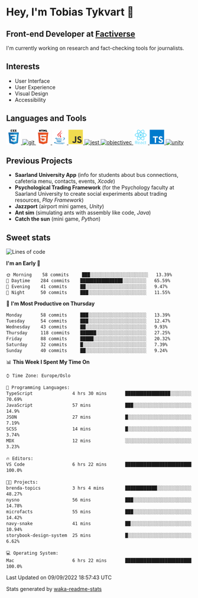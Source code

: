 # Hey, I'm Tobias Tykvart 🦉
## Front-end Developer at [Factiverse](https://www.factiverse.no/)

I'm currently working on research and fact-checking tools for journalists.

## Interests

- User Interface
- User Experience
- Visual Design
- Accessibility

## Languages and Tools
<p align="left"> <a href="https://www.w3schools.com/css/" target="_blank" rel="noreferrer"> <img src="https://raw.githubusercontent.com/devicons/devicon/master/icons/css3/css3-original-wordmark.svg" alt="css3" width="40" height="40"/> </a> <a href="https://git-scm.com/" target="_blank" rel="noreferrer"> <img src="https://www.vectorlogo.zone/logos/git-scm/git-scm-icon.svg" alt="git" width="40" height="40"/> </a> <a href="https://www.w3.org/html/" target="_blank" rel="noreferrer"> <img src="https://raw.githubusercontent.com/devicons/devicon/master/icons/html5/html5-original-wordmark.svg" alt="html5" width="40" height="40"/> </a> <a href="https://www.java.com" target="_blank" rel="noreferrer"> <img src="https://raw.githubusercontent.com/devicons/devicon/master/icons/java/java-original.svg" alt="java" width="40" height="40"/> </a> <a href="https://developer.mozilla.org/en-US/docs/Web/JavaScript" target="_blank" rel="noreferrer"> <img src="https://raw.githubusercontent.com/devicons/devicon/master/icons/javascript/javascript-original.svg" alt="javascript" width="40" height="40"/> </a> <a href="https://jestjs.io" target="_blank" rel="noreferrer"> <img src="https://www.vectorlogo.zone/logos/jestjsio/jestjsio-icon.svg" alt="jest" width="40" height="40"/> </a> <a href="https://developer.apple.com/library/archive/documentation/Cocoa/Conceptual/ProgrammingWithObjectiveC/Introduction/Introduction.html" target="_blank" rel="noreferrer"> <img src="https://www.vectorlogo.zone/logos/apple_objectivec/apple_objectivec-icon.svg" alt="objectivec" width="40" height="40"/> </a> <a href="https://reactjs.org/" target="_blank" rel="noreferrer"> <img src="https://raw.githubusercontent.com/devicons/devicon/master/icons/react/react-original-wordmark.svg" alt="react" width="40" height="40"/> </a> <a href="https://www.typescriptlang.org/" target="_blank" rel="noreferrer"> <img src="https://raw.githubusercontent.com/devicons/devicon/master/icons/typescript/typescript-original.svg" alt="typescript" width="40" height="40"/> </a> <a href="https://unity.com/" target="_blank" rel="noreferrer"> <img src="https://www.vectorlogo.zone/logos/unity3d/unity3d-icon.svg" alt="unity" width="40" height="40"/> </a> </p>

## Previous Projects

- **Saarland University App** (info for students about bus connections, cafeteria menu, contacts, events, *Xcode*)
- **Psychological Trading Framework** (for the Psychology faculty at Saarland University to create social experiments about trading resources, *Play Framework*)
- **Jazzport** (airport mini games, *Unity*)
- **Ant sim** (simulating ants with assembly like code, *Java*)
- **Catch the sun** (mini game, *Python*)

## Sweet stats

<!--START_SECTION:waka-->
![Lines of code](https://img.shields.io/badge/From%20Hello%20World%20I%27ve%20Written-78%20Thousand%20lines%20of%20code-blue)

**I'm an Early 🐤** 

```text
🌞 Morning    58 commits     ███░░░░░░░░░░░░░░░░░░░░░░   13.39% 
🌆 Daytime    284 commits    ████████████████░░░░░░░░░   65.59% 
🌃 Evening    41 commits     ██░░░░░░░░░░░░░░░░░░░░░░░   9.47% 
🌙 Night      50 commits     ███░░░░░░░░░░░░░░░░░░░░░░   11.55%

```
📅 **I'm Most Productive on Thursday** 

```text
Monday       58 commits     ███░░░░░░░░░░░░░░░░░░░░░░   13.39% 
Tuesday      54 commits     ███░░░░░░░░░░░░░░░░░░░░░░   12.47% 
Wednesday    43 commits     ██░░░░░░░░░░░░░░░░░░░░░░░   9.93% 
Thursday     118 commits    ██████░░░░░░░░░░░░░░░░░░░   27.25% 
Friday       88 commits     █████░░░░░░░░░░░░░░░░░░░░   20.32% 
Saturday     32 commits     █░░░░░░░░░░░░░░░░░░░░░░░░   7.39% 
Sunday       40 commits     ██░░░░░░░░░░░░░░░░░░░░░░░   9.24%

```


📊 **This Week I Spent My Time On** 

```text
⌚︎ Time Zone: Europe/Oslo

💬 Programming Languages: 
TypeScript               4 hrs 30 mins       █████████████████░░░░░░░░   70.69% 
JavaScript               57 mins             ███░░░░░░░░░░░░░░░░░░░░░░   14.9% 
JSON                     27 mins             █░░░░░░░░░░░░░░░░░░░░░░░░   7.19% 
SCSS                     14 mins             █░░░░░░░░░░░░░░░░░░░░░░░░   3.74% 
MDX                      12 mins             ░░░░░░░░░░░░░░░░░░░░░░░░░   3.23%

🔥 Editors: 
VS Code                  6 hrs 22 mins       █████████████████████████   100.0%

🐱‍💻 Projects: 
brenda-topics            3 hrs 4 mins        ████████████░░░░░░░░░░░░░   48.27% 
nysno                    56 mins             ███░░░░░░░░░░░░░░░░░░░░░░   14.78% 
microfacts               55 mins             ███░░░░░░░░░░░░░░░░░░░░░░   14.42% 
navy-snake               41 mins             ██░░░░░░░░░░░░░░░░░░░░░░░   10.94% 
storybook-design-system  25 mins             █░░░░░░░░░░░░░░░░░░░░░░░░   6.62%

💻 Operating System: 
Mac                      6 hrs 22 mins       █████████████████████████   100.0%

```


 Last Updated on 09/09/2022 18:57:43 UTC
<!--END_SECTION:waka-->
Stats generated by [waka-readme-stats](https://github.com/anmol098/waka-readme-stats)
